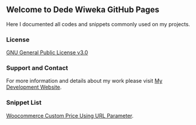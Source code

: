 ## Welcome to Dede Wiweka GitHub Pages
Here I documented all codes and snippets commonly used on my projects. 


### License
[GNU General Public License v3.0](https://github.com/dedewiweka/projects/blob/main/license)


### Support and Contact
For more information and details about my work please visit [My Development Website](https://dede.wiweka.com/development).


### Snippet List

[Woocommerce Custom Price Using URL Parameter](https://github.com/dedewiweka/projects/blob/main/woo-custom-price.md).




